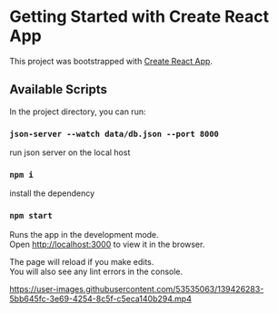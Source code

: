 # Getting Started with Create React App

This project was bootstrapped with [Create React App](https://github.com/facebook/create-react-app).

## Available Scripts

In the project directory, you can run:

### `json-server --watch data/db.json --port 8000`
run json server on the local host

### `npm i`
install the dependency

### `npm start`
Runs the app in the development mode.\
Open [http://localhost:3000](http://localhost:3000) to view it in the browser.

The page will reload if you make edits.\
You will also see any lint errors in the console.


https://user-images.githubusercontent.com/53535063/139426283-5bb645fc-3e69-4254-8c5f-c5eca140b294.mp4


